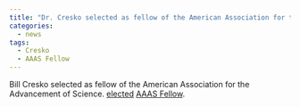 ```yaml
---
title: "Dr. Cresko selected as fellow of the American Association for the Advancement of Science"
categories:
  - news
tags:
  - Cresko
  - AAAS Fellow
---
```


Bill Cresko selected as fellow of the American Association for the Advancement of Science. 
[elected](https://around.uoregon.edu/content/uos-cresko-chosen-fellow-worlds-largest-scientific-group)
[AAAS Fellow](https://www.aaas.org/news/2016-aaas-fellows-honored-advancing-science-serve-society).



